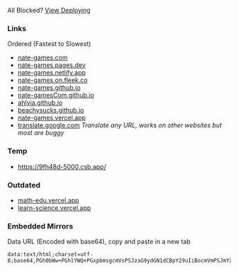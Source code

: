 All Blocked? [View Deploying](https://github.com/nate-games/nate-games.github.io/wiki/Deploying)
### Links
Ordered (Fastest to Slowest)
- [nate-games.com](http://nate-games.com)
- [nate-games.pages.dev](https://nate-games.pages.dev)
- [nate-games.netlify.app](https://nate-games.netlify.app/)
- [nate-games.on.fleek.co](http://nate-games.on.fleek.co)
- [nate-games.github.io](https://nate-games.github.io)
- [nate-gamesCom.github.io](https://nate-gamesCom.github.io)
- [ahlyia.github.io](http://ahlyia.github.io)
- [beachysucks.github.io](http://beachysucks.github.io)
- [nate-games.vercel.app](https://nate-games.vercel.app)
- [translate.google.com](https://translate.google.com/?sl=auto&tl=en&op=websites) _Translate any URL, works on other websites but most are buggy_

### Temp
- https://9fh48d-5000.csb.app/
### Outdated
- [math-edu.vercel.app](https://math-edu.vercel.app/)
- [learn-science.vercel.app](https://learn-science.vercel.app/)

### Embedded Mirrors
Data URL (Encoded with base64), copy and paste in a new tab
```
data:text/html;charset=utf-8;base64,PGh0bWw+PGhlYWQ+PGxpbmsgcmVsPSJzaG9ydGN1dCBpY29uIiBocmVmPSJmYXZpY29uLmljbyIgdHlwZT0iaW1hZ2UveC1pY29uIj48dGl0bGU+bmF0ZS1nYW1lczwvdGl0bGU+PGJhc2UgaHJlZj0iaHR0cHM6Ly9uYXRlLWdhbWVzLmdpdGh1Yi5pbyI+PHN0eWxlPmh0bWwsYm9keSB7bWFyZ2luOiAwO3BhZGRpbmc6IDA7aGVpZ2h0OiAxMDAlO3dpZHRoOiAxMDAlO31pZnJhbWUge2JvcmRlcjogMDtoZWlnaHQ6IDEwMCU7d2lkdGg6IDEwMCU7fTwvc3R5bGU+PC9oZWFkPjxib2R5PjxpZnJhbWUgc3JjPSIuLyIgYWxsb3dmdWxsc2NyZWVuPjwvaWZyYW1lPjwvYm9keT48L2h0bWw+
```